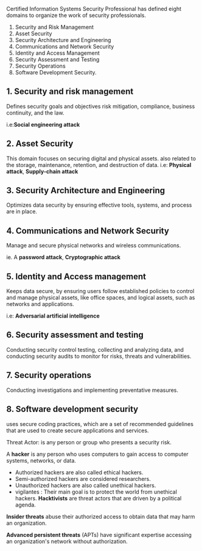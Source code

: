 Certified Information Systems Security Professional has defined eight domains to organize the work of security professionals.
1. Security and Risk Management
2. Asset Security
3. Security Architecture and Engineering
4. Communications and Network Security
5. Identity and Access Management
6. Security Assessment and Testing
7. Security Operations
8. Software Development Security.

## 1. Security and risk management

Defines security goals and objectives risk mitigation, compliance, business continuity, and the law.

i.e:**Social engineering attack**

## 2. Asset Security
This domain focuses on securing digital and physical assets. also related to the storage, maintenance, retention, and destruction of data.
i.e: **Physical attack**, **Supply-chain attack**
## 3. Security Architecture and Engineering
Optimizes data security by ensuring effective tools, systems, and process are in place.

## 4. Communications and Network Security
Manage and secure physical networks and wireless communications.

ie. A **password attack**, **Cryptographic attack**

## 5. Identity and Access management
Keeps data secure, by ensuring users follow established policies to control and manage physical assets, like office spaces, and logical assets, such as networks and applications.

i.e: **Adversarial artificial intelligence**
## 6. Security assessment and testing
Conducting security control testing, collecting and analyzing data, and conducting security audits to monitor for risks, threats and vulnerabilities.

## 7. Security operations
Conducting investigations and implementing preventative measures.

## 8. Software development security
uses secure coding practices, which are a set of recommended guidelines that are used to create secure applications and services.


Threat Actor:
is any person or group who presents a security risk.

A **hacker** is any person who uses computers to gain access to computer systems, networks, or data.
- Authorized hackers are also called ethical hackers.
- Semi-authorized hackers are considered researchers.
- Unauthorized hackers are also called unethical hackers.
- vigilantes : Their main goal is to protect the world from unethical hackers.
**Hacktivists** are threat actors that are driven by a political agenda.

**Insider threats** abuse their authorized access to obtain data that may harm an organization.

**Advanced persistent threats** (APTs) have significant expertise accessing an organization's network without authorization.